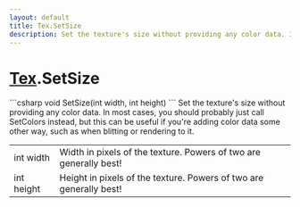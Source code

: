 ```yaml
---
layout: default
title: Tex.SetSize
description: Set the texture's size without providing any color data. In most cases, you should probably just call SetColors instead, but this can be useful if you're adding color data some other way, such as when blitting or rendering to it.
---
```

# [Tex]({{site.url}}/Pages/Reference/Tex.html).SetSize

<div class='signature' markdown='1'>
```csharp
void SetSize(int width, int height)
```
Set the texture's size without providing any color data.
In most cases, you should probably just call SetColors instead,
but this can be useful if you're adding color data some other
way, such as when blitting or rendering to it.
</div>

|  |  |
|--|--|
|int width|Width in pixels of the texture. Powers of two             are generally best!|
|int height|Height in pixels of the texture. Powers of             two are generally best!|




